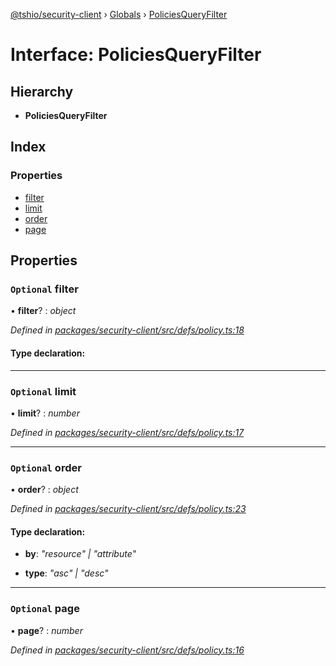 [@tshio/security-client](../README.md) › [Globals](../globals.md) › [PoliciesQueryFilter](policiesqueryfilter.md)

# Interface: PoliciesQueryFilter

## Hierarchy

* **PoliciesQueryFilter**

## Index

### Properties

* [filter](policiesqueryfilter.md#markdown-header-optional-filter)
* [limit](policiesqueryfilter.md#markdown-header-optional-limit)
* [order](policiesqueryfilter.md#markdown-header-optional-order)
* [page](policiesqueryfilter.md#markdown-header-optional-page)

## Properties

### `Optional` filter

• **filter**? : *object*

*Defined in [packages/security-client/src/defs/policy.ts:18](https://github.com/TheSoftwareHouse/rad-modules-tools/blob/22a789f/packages/security-client/src/defs/policy.ts#L18)*

#### Type declaration:

___

### `Optional` limit

• **limit**? : *number*

*Defined in [packages/security-client/src/defs/policy.ts:17](https://github.com/TheSoftwareHouse/rad-modules-tools/blob/22a789f/packages/security-client/src/defs/policy.ts#L17)*

___

### `Optional` order

• **order**? : *object*

*Defined in [packages/security-client/src/defs/policy.ts:23](https://github.com/TheSoftwareHouse/rad-modules-tools/blob/22a789f/packages/security-client/src/defs/policy.ts#L23)*

#### Type declaration:

* **by**: *"resource" | "attribute"*

* **type**: *"asc" | "desc"*

___

### `Optional` page

• **page**? : *number*

*Defined in [packages/security-client/src/defs/policy.ts:16](https://github.com/TheSoftwareHouse/rad-modules-tools/blob/22a789f/packages/security-client/src/defs/policy.ts#L16)*
